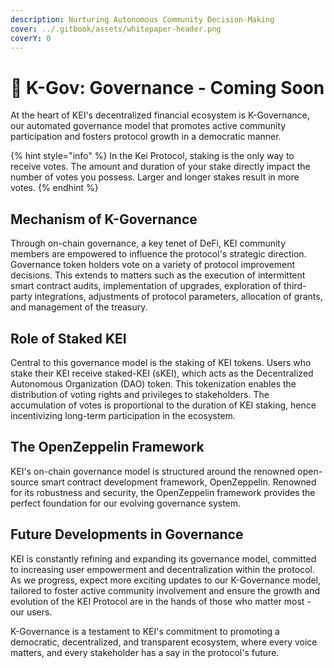 ```yaml
---
description: Nurturing Autonomous Community Decision-Making
cover: ../.gitbook/assets/whitepaper-header.png
coverY: 0
---
```


# 🤝 K-Gov: Governance - Coming Soon

At the heart of KEI's decentralized financial ecosystem is K-Governance, our automated governance model that promotes active community participation and fosters protocol growth in a democratic manner.

{% hint style="info" %}
In the Kei Protocol, staking is the only way to receive votes. The amount and duration of your stake directly impact the number of votes you possess. Larger and longer stakes result in more votes.
{% endhint %}

## Mechanism of K-Governance

Through on-chain governance, a key tenet of DeFi, KEI community members are empowered to influence the protocol's strategic direction. Governance token holders vote on a variety of protocol improvement decisions. This extends to matters such as the execution of intermittent smart contract audits, implementation of upgrades, exploration of third-party integrations, adjustments of protocol parameters, allocation of grants, and management of the treasury.

## Role of Staked KEI

Central to this governance model is the staking of KEI tokens. Users who stake their KEI receive staked-KEI (sKEI), which acts as the Decentralized Autonomous Organization (DAO) token. This tokenization enables the distribution of voting rights and privileges to stakeholders. The accumulation of votes is proportional to the duration of KEI staking, hence incentivizing long-term participation in the ecosystem.

## The OpenZeppelin Framework

KEI's on-chain governance model is structured around the renowned open-source smart contract development framework, OpenZeppelin. Renowned for its robustness and security, the OpenZeppelin framework provides the perfect foundation for our evolving governance system.

## Future Developments in Governance

KEI is constantly refining and expanding its governance model, committed to increasing user empowerment and decentralization within the protocol. As we progress, expect more exciting updates to our K-Governance model, tailored to foster active community involvement and ensure the growth and evolution of the KEI Protocol are in the hands of those who matter most - our users.

K-Governance is a testament to KEI's commitment to promoting a democratic, decentralized, and transparent ecosystem, where every voice matters, and every stakeholder has a say in the protocol's future.

